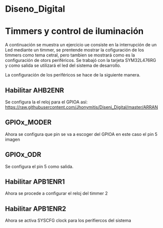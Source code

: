 # Diseno_Digital
# Timmers y control de iluminación 
A continuación se muestra un ejercicio ue consiste en la interrupción de un Led mediante un timmer, se prentende mostrar la cofiguración de los timmers como tema cetral, pero tambien se mostrará como es la configuración de otors periféricos.
Se trabajó con la tarjeta SYM32L476RG y como salida se utilizará el led del sistema de desarrollo.

La configuración de los periféricos se hace de la siguiente manera.

## Habilitar AHB2ENR
Se configura la el reloj para el GPIOA así:
https://raw.githubusercontent.com/Jhonymitis/Diseni_Digital/master/ARRAN


## GPIOx_MODER
Ahora se configura que pin se va a escoger del GPIOA en este caso el pin 5
imagen



## GPIOx_ODR
Se configura el pin 5 como salida.


## Habilitar APB1ENR1
Ahora se procede a configurar el reloj del timmer 2


## Habilitar APB1ENR2
Ahora se activa SYSCFG clock para los perifiercos del sistema 


